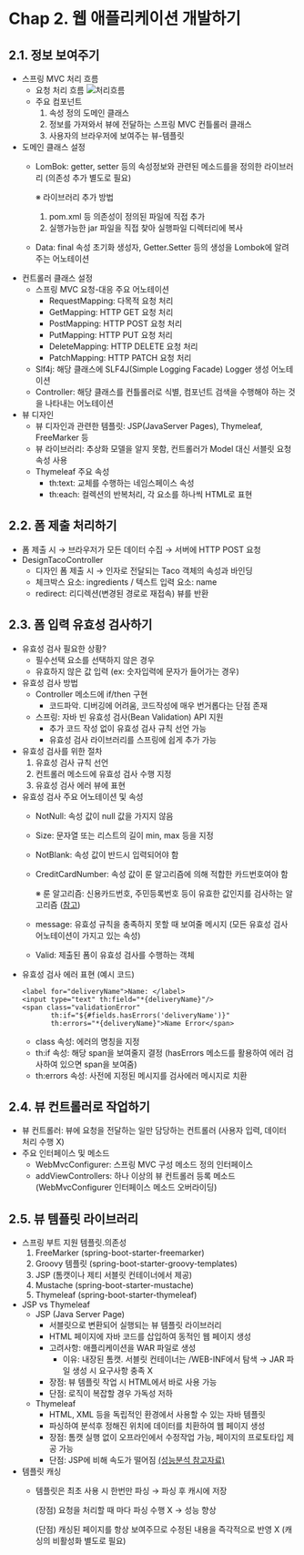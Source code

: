 # Chap 2. 웹 애플리케이션 개발하기
## 2.1. 정보 보여주기
* 스프링 MVC 처리 흐름
  * 요청 처리 흐름
  ![처리흐름](https://user-images.githubusercontent.com/19167273/183591669-52699b1f-d4da-4974-a120-e73e115de980.jpg)
  * 주요 컴포넌트
    1) 속성 정의 도메인 클래스
    2) 정보를 가져와서 뷰에 전달하는 스프링 MVC 컨틀롤러 클래스
    3) 사용자의 브라우저에 보여주는 뷰-템플릿
* 도메인 클래스 설정
  * LomBok: getter, setter 등의 속성정보와 관련된 메소드를을 정의한 라이브러리 (의존성 추가 별도로 필요)

    ※ 라이브러리 추가 방법
    1) pom.xml 등 의존성이 정의된 파일에 직접 추가
    2) 실행가능한 jar 파일을 직접 찾아 실행파일 디렉터리에 복사
  * Data: final 속성 초기화 생성자, Getter.Setter 등의 생성을 Lombok에 알려주는 어노테이션
* 컨트롤러 클래스 설정
  * 스프링 MVC 요청-대응 주요 어노테이션
    * RequestMapping: 다목적 요청 처리
    * GetMapping: HTTP GET 요청 처리
    * PostMapping: HTTP POST 요청 처리
    * PutMapping: HTTP PUT 요청 처리
    * DeleteMapping: HTTP DELETE 요청 처리
    * PatchMapping: HTTP PATCH 요청 처리
  * Slf4j: 해당 클래스에 SLF4J(Simple Logging Facade) Logger 생성 어노테이션
  * Controller: 해당 클래스를 컨틀롤러로 식별, 컴포넌트 검색을 수행해야 하는 것을 나타내는 어노테이션
* 뷰 디자인
  * 뷰 디자인과 관련한 템플릿: JSP(JavaServer Pages), Thymeleaf, FreeMarker 등
  * 뷰 라이브러리: 추상화 모델을 알지 못함, 컨트롤러가 Model 대신 서블릿 요청 속성 사용
  * Thymeleaf 주요 속성
    * th:text: 교체를 수행하는 네임스페이스 속성
    * th:each: 컬렉션의 반복처리, 각 요소를 하나씩 HTML로 표현

## 2.2. 폼 제출 처리하기
 * 폼 제출 시 → 브라우저가 모든 데이터 수집 → 서버에 HTTP POST 요청
 * DesignTacoController
   * 디자인 폼 제출 시 → 인자로 전달되는 Taco 객체의 속성과 바인딩
   * 체크박스 요소: ingredients / 텍스트 입력 요소: name
   * redirect: 리디렉션(변경된 경로로 재접속) 뷰를 반환

## 2.3. 폼 입력 유효성 검사하기
 * 유효성 검사 필요한 상황?
   * 필수선택 요소를 선택하지 않은 경우
   * 유효하지 않은 값 입력 (ex: 숫자입력에 문자가 들어가는 경우)
 * 유효성 검사 방법
   * Controller 메소드에 if/then 구현
     * 코드파악. 디버깅에 어려움, 코드작성에 매우 번거롭다는 단점 존재
   * 스프링: 자바 빈 유효성 검사(Bean Validation) API 지원
     * 추가 코드 작성 없이 유효성 검사 규칙 선언 가능
     * 유효성 검사 라이브러리를 스프링에 쉽게 추가 가능
 * 유효성 검사를 위한 절차
   1) 유효성 검사 규칙 선언
   2) 컨트롤러 메소드에 유효성 검사 수행 지정
   3) 유효성 검사 에러 뷰에 표현
 * 유효성 검사 주요 어노테이션 및 속성
   * NotNull: 속성 값이 null 값을 가지지 않음
   * Size: 문자열 또는 리스트의 길이 min, max 등을 지정
   * NotBlank: 속성 값이 반드시 입력되어야 함
   * CreditCardNumber: 속성 값이 룬 알고리즘에 의해 적합한 카드번호여야 함
 
     ※ 룬 알고리즘: 신용카드번호, 주민등록번호 등이 유효한 값인지를 검사하는 알고리즘 ([참고](https://m.blog.naver.com/jihye2340/220688812796))
   * message: 유효성 규칙을 충족하지 못할 때 보여줄 메시지 (모든 유효성 검사 어노테이션이 가지고 있는 속성)
   * Valid: 제출된 폼이 유효성 검사를 수행하는 객체
 * 유효성 검사 에러 표현 (예시 코드)
   ```
   <label for="deliveryName">Name: </label>
   <input type="text" th:field="*{deliveryName}"/>
   <span class="validationError"
          th:if="${#fields.hasErrors('deliveryName')}"
          th:errors="*{deliveryName}">Name Error</span>
   ```
   * class 속성: 에러의 명칭을 지정
   * th:if 속성: 해당 span을 보여줄지 결정 (hasErrors 메소드를 활용하여 에러 검사하여 있으면 span을 보여줌)
   * th:errors 속성: 사전에 지정된 메시지를 검사에러 메시지로 치환

## 2.4. 뷰 컨트롤러로 작업하기
 * 뷰 컨트롤러: 뷰에 요청을 전달하는 일만 담당하는 컨트롤러 (사용자 입력, 데이터 처리 수행 X)
 * 주요 인터페이스 및 메소드
   * WebMvcConfigurer: 스프링 MVC 구성 메소드 정의 인터페이스
   * addViewControllers: 하나 이상의 뷰 컨트롤러 등록 메소드 (WebMvcConfigurer 인터페이스 메소드 오버라이딩)

## 2.5. 뷰 템플릿 라이브러리
 * 스프링 부트 지원 템플릿.의존성
   1) FreeMarker (spring-boot-starter-freemarker)
   2) Groovy 템플릿 (spring-boot-starter-groovy-templates)
   3) JSP (톰캣이나 제티 서블릿 컨테이너에서 제공)
   4) Mustache (spring-boot-starter-mustache)
   5) Thymeleaf (spring-boot-starter-thymeleaf)
 * JSP vs Thymeleaf
   * JSP (Java Server Page)
     * 서블릿으로 변환되어 실행되는 뷰 템플릿 라이브러리
     * HTML 페이지에 자바 코드를 삽입하여 동적인 웹 페이지 생성
     * 고려사항: 애플리케이션을 WAR 파일로 생성
       * 이유: 내장된 톰캣. 서블릿 컨테이너는 /WEB-INF에서 탐색 → JAR 파일 생성 시 요구사항 충족 X
     * 장점: 뷰 템플릿 작업 시 HTML에서 바로 사용 가능
     * 단점: 로직이 복잡할 경우 가독성 저하
   * Thymeleaf
     * HTML, XML 등을 독립적인 환경에서 사용할 수 있는 자바 템플릿
     * 파싱하여 분석후 정해진 위치에 데이터를 치환하여 웹 페이지 생성
     * 장점: 톰캣 실행 없이 오프라인에서 수정작업 가능, 페이지의 프로토타입 제공 가능
     * 단점: JSP에 비해 속도가 떨어짐 [(성능분석 참고자료)](https://dzone.com/articles/modern-type-safe-template-engines-part-2)
 * 템플릿 캐싱
   * 템플릿은 최초 사용 시 한번만 파싱 → 파싱 후 캐시에 저장

     (장점) 요청을 처리할 때 마다 파싱 수행 X → 성능 향상
     
     (단점) 캐싱된 페이지를 항상 보여주므로 수정된 내용을 즉각적으로 반영 X (캐싱의 비활성화 별도로 필요)